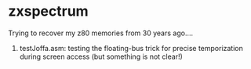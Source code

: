 # zxspectrum
Trying to recover my z80 memories from 30 years ago....

1) testJoffa.asm: testing the floating-bus trick for precise temporization during screen access (but something is not clear!)
